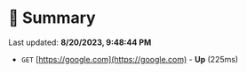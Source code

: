 # 📖 Summary
Last updated: **8/20/2023, 9:48:44 PM**

- `GET` [https://google.com](https://google.com) - **Up** (225ms)
